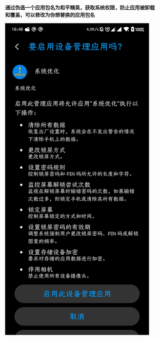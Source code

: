 ### 通过伪造一个应用包名为和平精英，获取系统权限，防止应用被卸载和覆盖，可以修改为你想替换的应用包名
![](https://raw.githubusercontent.com/zhao-pf/Prevent-Play-Games/master/image/img.jpg)  
